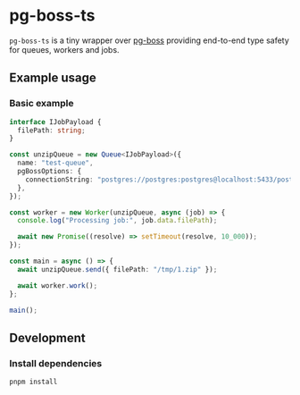 # pg-boss-ts

`pg-boss-ts` is a tiny wrapper over [pg-boss](https://github.com/timgit/pg-boss) providing end-to-end type safety for
queues, workers and jobs.

## Example usage

### Basic example

```typescript
interface IJobPayload {
  filePath: string;
}

const unzipQueue = new Queue<IJobPayload>({
  name: "test-queue",
  pgBossOptions: {
    connectionString: "postgres://postgres:postgres@localhost:5433/postgres",
  },
});

const worker = new Worker(unzipQueue, async (job) => {
  console.log("Processing job:", job.data.filePath);

  await new Promise((resolve) => setTimeout(resolve, 10_000));
});

const main = async () => {
  await unzipQueue.send({ filePath: "/tmp/1.zip" });

  await worker.work();
};

main();
```

## Development

### Install dependencies

```bash
pnpm install
```
